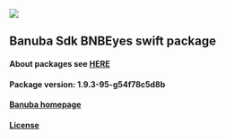 [![](https://www.banuba.com/hubfs/Banuba_November2018/Images/Banuba%20SDK.png)](https://docs.banuba.com/face-ar-sdk-v1/ios/ios_overview)

## Banuba Sdk BNBEyes swift package

#### About packages see [HERE](https://docs.banuba.com/face-ar-sdk-v1/ios/ios_packages)

#### Package version: **1.9.3-95-g54f78c5d8b**

#### **[Banuba homepage](https://banuba.com)**

#### **[License](https://www.banuba.com/terms)**
